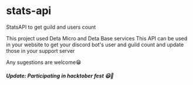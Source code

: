 # stats-api
StatsAPI to get guild and users count

This project used Deta Micro and Deta Base services
This API can be used in your website to get your discord bot's user and guild count and update those in your support server

Any sugestions are welcome😁

#### *Update: Participating in hacktober fest 😃🎃*

